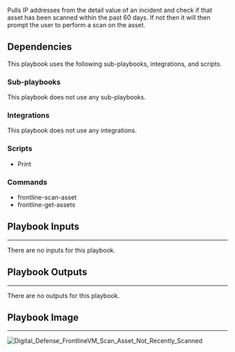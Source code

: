 Pulls IP addresses from the detail value of an incident and check if that asset has been scanned within the past 60 days. If not then it will then prompt the user to perform a scan on the asset.

## Dependencies
This playbook uses the following sub-playbooks, integrations, and scripts.

### Sub-playbooks
This playbook does not use any sub-playbooks.

### Integrations
This playbook does not use any integrations.

### Scripts
* Print

### Commands
* frontline-scan-asset
* frontline-get-assets

## Playbook Inputs
---
There are no inputs for this playbook.

## Playbook Outputs
---
There are no outputs for this playbook.

## Playbook Image
---
![Digital_Defense_FrontlineVM_Scan_Asset_Not_Recently_Scanned](../../doc_files/Digital_Defense_FrontlineVM_Scan_Asset_Not_Recently_Scanned.png)
